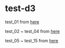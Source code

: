 # test-d3

test_01 from [here](http://blog.infographics.tw/2015/03/d3js-the-introduction/) 

test_02 ~ test_04 from [here](http://javascript.ruanyifeng.com/library/d3.html) 

test_05 ~ test_15 from [here](http://www.ourd3js.com/) 
